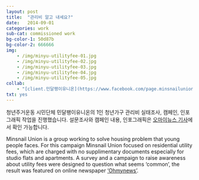 ```yaml
---
layout: post
title:  "관리비 알고 내세요?"
date:   2014-09-01
categories: work
sub-cat: commissioned work
bg-color-1:	50d87b
bg-color-2: 666666
img:
    - /img/minyu-utilityfee-01.jpg
    - /img/minyu-utilityfee-02.jpg
    - /img/minyu-utilityfee-03.jpg
    - /img/minyu-utilityfee-04.jpg
    - /img/minyu-utilityfee-05.jpg
collab: 
    - "[client.민달팽이유니온](https://www.facebook.com/page.minsnailunion/)"
txt: yes
---
```

청년주거운동 시민단체 민달팽이유니온의 1인 청년가구 관리비 실태조사, 캠페인, 인포그래픽 작업을 진행했습니다. 설문조사와 캠페인 내용, 인포그래픽은 [오마이뉴스 기사](http://www.ohmynews.com/NWS_Web/View/at_pg.aspx?CNTN_CD=A0002043152&CMPT_CD=SEARCH)에서 확인 가능합니다.

Minsnail Union is a group working to solve housing problem that young people faces. For this campaign Minsnail Union focused on residential utility fees, which are charged with no supplimentary documents especially for studio flats and apartments. A survey and a campaign to raise awareness about utility fees were designed to question what seems ‘common’, the result was featured on online newspaper [‘Ohmynews’](http://www.ohmynews.com/NWS_Web/View/at_pg.aspx?CNTN_CD=A0002043152&CMPT_CD=SEARCH).
